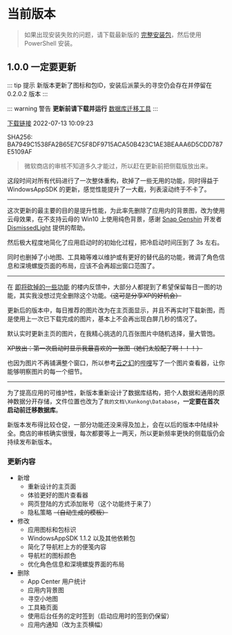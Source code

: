 # 当前版本

> 如果出现安装失败的问题，请下载最新版的 [完整安装包](../download.md)，然后使用 PowerShell 安装。

## 1.0.0 一定要更新 <Badge text="侧载版" vertical="middle" />

::: tip 提示
新版本更新了图标和包ID，安装后派蒙头的寻空仍会存在并停留在 0.2.0.2 版本
:::

::: warning 警告
**更新前请下载并运行** [数据库迁移工具](https://file.xunkong.cc/download/tool/DatabaseMigration.zip)
:::

[下载链接](https://file.xunkong.cc/download/package/Xunkong.Desktop.Package_1.0.0.0_x64.msixbundle)
2022-07-13 10:09:23

SHA256: BA7949C1538FA2B65E7C5F8DF9715ACA50B423C1AE3BEAAA6D5CDD787E5109AF


> 微软商店的审核不知道多久才能过，所以赶在更新前把侧载版放出来。

这段时间对所有代码进行了一次整体重构，砍掉了一些无用的功能，同时得益于 WindowsAppSDK 的更新，感觉性能提升了一大截，列表滚动终于不卡了。

<hr />

这次更新的最主要的目的是提升性能，为此率先删除了应用内的背景图，改为使用云母效果，在不支持云母的 Win10 上使用纯色背景，感谢 [Snap Genshin](https://www.snapgenshin.com/) 开发者 [DismissedLight](https://github.com/Lightczx) 提供的帮助。

然后极大程度地简化了应用启动时的初始化过程，把冷启动时间压到了 3s 左右。

同时也删掉了小地图、工具箱等难以维护或有更好的替代品的功能，微调了角色信息和深境螺旋页面的布局，应该不会再超出窗口范围了。

<hr />

在 [即将砍掉的一些功能](https://github.com/xunkong/desktop/issues/108) 的楼内反馈中，大部分人都提到了希望保留每日一图的功能，其实我没想过完全删除这个功能。~~（这可是分享XP的好机会）~~

更新后的版本中，每日推荐的图片改为在主页面显示，并且不再实时下载新图，而是使用上一次已下载完成的图片，基本上不会再出现白屏几秒的情况了。

默认实时更新主页的图片，在我精心挑选的几百张图片中随机选择，量大管饱。

~~XP放出：第一次启动时显示我最喜欢的一张图（她们太般配了啊！！！）~~

也因为图片不再铺满整个窗口，所以参考[云之幻](https://github.com/Richasy)的[哔哩](https://github.com/Richasy/Bili.Uwp)写了一个图片查看器，让你能够明察图片的每一个细节。

<hr />

为了提高应用的可维护性，新版本重新设计了数据库结构，把个人数据和通用的原神数据分开存储，文件位置也改为了`我的文档\Xunkong\Database`，**一定要在首次启动前迁移数据库**。

新版本发布得比较仓促，一部分功能还没来得及加上，会在以后的版本中陆续补全。商店的审核确实很慢，每次都要等上一两天，所以更新频率更快的侧载版仍会持续发布新版本。

### 更新内容

- 新增
  - 重新设计的主页面
  - 体验更好的图片查看器
  - 网页登陆的方式添加账号（这个功能终于来了）
  - 隐私策略 ~~（自动生成的模板）~~
- 修改
  - 应用图标和包标识
  - WindowsAppSDK 1.1.2 以及其他依赖包
  - 简化了导航栏上方的便笺内容
  - 导航栏的图标颜色
  - 优化角色信息和深境螺旋界面的布局
- 删除
  - App Center 用户统计
  - 应用内背景图
  - 寻空小地图
  - 工具箱页面
  - 使用后台任务的定时签到（启动应用时的签到仍保留）
  - 应用内通知（改为主页横幅）